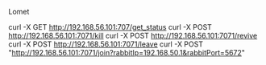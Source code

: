 Lomet

curl -X GET http://192.168.56.101:707/get_status
curl -X POST http://192.168.56.101:7071/kill
curl -X POST http://192.168.56.101:7071/revive
curl -X POST http://192.168.56.101:7071/leave
curl -X POST "http://192.168.56.101:7071/join?rabbitIp=192.168.50.1&rabbitPort=5672"